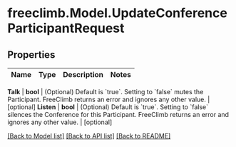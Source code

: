 # freeclimb.Model.UpdateConferenceParticipantRequest



## Properties

Name | Type | Description | Notes
------------ | ------------- | ------------- | -------------

**Talk** | **bool** | (Optional) Default is &#x60;true&#x60;. Setting to &#x60;false&#x60; mutes the Participant. FreeClimb returns an error and ignores any other value. | [optional] 
**Listen** | **bool** | (Optional) Default is &#x60;true&#x60;. Setting to &#x60;false&#x60; silences the Conference for this Participant. FreeClimb returns an error and ignores any other value. | [optional] 


 [[Back to Model list]](../README.md#documentation-for-models) [[Back to API list]](../README.md#documentation-for-api-endpoints) [[Back to README]](../README.md)




